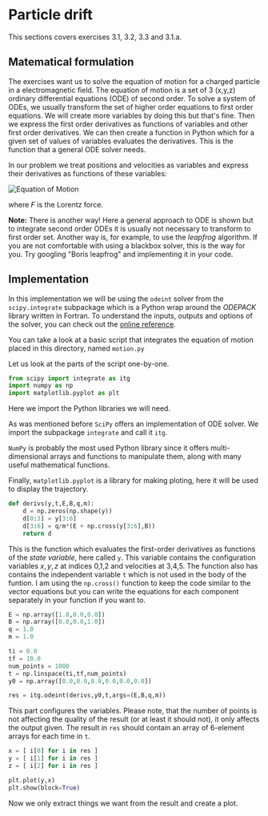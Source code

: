 # Particle drift
This sections covers exercises 3.1, 3.2, 3.3 and 3.1.a.

## Matematical formulation

The exercises want us to solve the equation of motion for a charged particle in a electromagnetic field.
The equation of motion is a set of 3 (x,y,z) ordinary differential equations (ODE) of second order.
To solve a system of ODEs, we usually transform the set of higher order equations to first order equations.
We will create more variables by doing this but that's fine.
Then we express the first order derivatives as functions of variables and other first order derivatives.
We can then create a function in Python which for a given set of values of variables evaluates the derivatives.
This is the function that a general ODE solver needs.

In our problem we treat positions and velocities as variables and express their derivatives as functions of these variables:

![Equation of Motion](http://mathurl.com/yaan82k2.png)

where *F* is the Lorentz force.

**Note:** There is another way! Here a general approach to ODE is shown but to integrate second order ODEs it is usually not necessary to transform to first order set. 
Another way is, for example, to use the *leapfrog* algorithm. 
If you are not comfortable with using a blackbox solver, this is the way for you. Try googling "Boris leapfrog" and implementing it in your code.

## Implementation
In this implementation we will be using the `odeint` solver from the `scipy.integrate` subpackage which is a Python wrap around the *ODEPACK* library written in Fortran.
To understand the inputs, outputs and options of the solver, you can check out the [online reference](https://docs.scipy.org/doc/scipy-0.14.0/reference/generated/scipy.integrate.odeint.html).

You can take a look at a basic script that integrates the equation of motion placed in this directory, named `motion.py`

Let us look at the parts of the script one-by-one.
```python
from scipy import integrate as itg
import numpy as np
import matplotlib.pyplot as plt
```

Here we import the Python libraries we will need. 

As was mentioned before `SciPy` offers an implementation of ODE solver.
We import the subpackage `integrate` and call it `itg`.

`NumPy` is probably the most used Python library since it offers multi-dimensional arrays and functions to manipulate them, along with many useful mathematical functions.

Finally, `matplotlib.pyplot` is a library for making ploting, here it will be used to display the trajectory.

```python
def derivs(y,t,E,B,q,m):
    d = np.zeros(np.shape(y))
    d[0:3] = y[3:6]
    d[3:6] = q/m*(E + np.cross(y[3:6],B))
    return d
```

This is the function which evaluates the first-order derivatives as functions of the *state variable*, here called `y`.
This variable contains the configuration variables $x,y,z$ at indices 0,1,2 and velocities at 3,4,5.
The function also has contains the independent variable `t` which is not used in the body of the funtion.
I am using the `np.cross()` function to keep the code similar to the vector equations but you can write the equations for each component separately in your function if you want to.

```python
E = np.array([1.0,0.0,0.0])
B = np.array([0.0,0.0,1.0])
q = 1.0
m = 1.0

ti = 0.0
tf = 10.0
num_points = 1000
t = np.linspace(ti,tf,num_points)
y0 = np.array([0.0,0.0,0.0,0.0,0.0,0.0])

res = itg.odeint(derivs,y0,t,args=(E,B,q,m))
```
This part configures the variables.
Please note, that the number of points is not affecting the quality of the result (or at least it should not), it only affects the output given.
The result in `res` should contain an array of 6-element arrays for each time in `t`.

```python
x = [ i[0] for i in res ]
y = [ i[1] for i in res ]
z = [ i[2] for i in res ]

plt.plot(y,x)
plt.show(block=True)
```
Now we only extract things we want from the result and create a plot.










